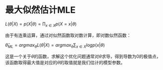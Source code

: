 # 最大似然估计MLE

$L(\theta|X)=p(X|\theta)=\prod_{x\in X}p(X=x|\theta)$

由于有连乘运算，通过对似然函数取对数计算，即对数似然函数：

$\hat{\theta}_{ML}=argmax_{\theta}L(\theta|X)=argmax_{\theta}\sum_{x\in X}logp(x|\theta)$

这是一个关于$\theta$的函数，求解这个优化问题通常对$\theta$求导，得到导数为0的极值点，该函数取得最大值是对应的$\theta$的取值就是我们估计的模型参数。